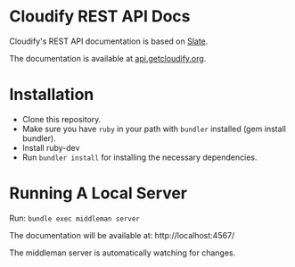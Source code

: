 
Cloudify REST API Docs
======================

Cloudify's REST API documentation is based on [Slate](https://github.com/tripit/slate).

The documentation is available at [api.getcloudify.org](http://docs.getcloudify.org/api).

# Installation

* Clone this repository.
* Make sure you have `ruby` in your path with `bundler` installed (gem install bundler).
* Install ruby-dev
* Run `bundler install` for installing the necessary dependencies.

# Running A Local Server

Run: `bundle exec middleman server`

The documentation will be available at: http://localhost:4567/

The middleman server is automatically watching for changes.

